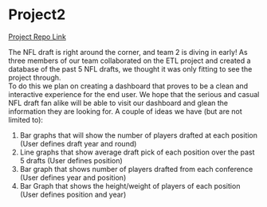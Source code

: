 # Project2

[Project Repo Link](https://github.com/sdfeinsilver/Project2)

The NFL draft is right around the corner, and team 2 is diving in early!  As three members of our team collaborated on the ETL project and created a database of the past 5 NFL drafts, we thought it was only fitting to see the project through.  
To do this we plan on creating a dashboard that proves to be a clean and interactive experience for the end user.  We hope that the serious and casual NFL draft fan alike will be able to visit our dashboard and glean the information they are looking for. 
A couple of ideas we have (but are not limited to):
1.	Bar graphs that will show the number of players drafted at each position (User defines draft year and round)
2.	Line graphs that show average draft pick of each position over the past 5 drafts (User defines position)
3.	Bar graph that shows number of players drafted from each conference (User defines year and position)
4.	Bar Graph that shows the height/weight of players of each position (User defines position and year)

